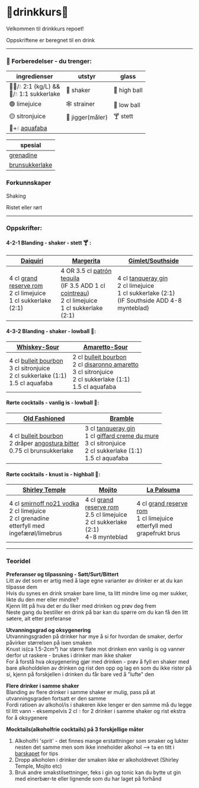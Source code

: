 # 🍹drinkkurs🍹
Velkommen til drinkkurs repoet!

Oppskriftene er beregnet til en drink

---

### 🤹 Forberedelser - du trenger:

| ingredienser                                             | utstyr           | glass       |
|----------------------------------------------------------|------------------|------------|
| 🍬🍬/💧 2:1 (kg/L) && <br> 🍬/💧 1:1 sukkerlake          | 💪 shaker        |🥛 high ball |
| 🟢 limejuice                                             | 🕸 strainer      |🥃 low ball  |
| 🟡 sitronjuice                                           | 📏 jigger(måler) |🍸 stett     |
| 🫘+💧 [aquafaba](https://en.wikipedia.org/wiki/Aquafaba) |                  |


| spesial                                                   |
|-----------------------------------------------------------|
| [grenadine](https://en.wikipedia.org/wiki/Grenadine)      | 
| [brunsukkerlake](https://cocktaildudes.com/recipe/muscovado-simple-syrup/) | 

### Forkunnskaper

Shaking

Ristet eller rørt

----
### Oppskrifter:

#### 4-2-1 Blanding - shaker - stett 🍸 :

| [**Daiquiri**](oppskrifter/daiquiri.md)                               | [**Margerita**](oppskrifter/margerita.md)                                                                                                                                                                                                     | [**Gimlet/Southside**](oppskrifter/gimlet.md)                                                                                                                                      |
|----------------------------------------------------------------|-----------------------------------------------------------------------------------------------------------------------------------------------------------------------------------------------------------------------------------------------|------------------------------------------------------------------------------------------------------------------------------------------------------------------------------------|
| 4 cl [grand reserve rom](https://www.vinmonopolet.no/Land/Barbados/Plantation-Rum-Grande-Reserve-Barbados/p/1918001) <br>2 cl limejuice<br>1 cl sukkerlake (2:1) | 4 OR 3.5 cl [patrón tequila](https://www.vinmonopolet.no/Land/Mexico/Patr%C3%B3n-Silver/p/5949101) <br>(IF 3.5 ADD 1 cl [cointreau](https://www.vinmonopolet.no/Land/Frankrike/Cointreau/p/24102))<br>2 cl limejuice<br>1 cl sukkerlake (2:1) | 4 cl [tanqueray gin](https://www.vinmonopolet.no/Land/England/Tanqueray-London-Dry-Gin/p/1201401) <br>2 cl limejuice<br>1 cl sukkerlake (2:1)<br> (IF Southside ADD 4-8 mynteblad) |

#### 4-3-2 Blanding - shaker - lowball 🥃:
| [**Whiskey-Sour**](oppskrifter/whiskey-sour.md)                                                                                                                                                                                                                                     | [**Amaretto-Sour**](oppskrifter/amaretto-sour.md)                                                                                                                                                                                                                                       |
|---------------------|--------------------------------------------------------------------------------------------------------------------------------------------------------------------------------------------------------------------|
| 4 cl [bulleit bourbon](https://www.vinmonopolet.no/Land/USA/Kentucky/Bulleit-Kentucky-Straight-Bourbon/p/1671101) <br>3 cl sitronjuice<br>2 cl sukkerlake (1:1)<br>1.5 cl aquafaba | 2 cl [bulleit bourbon](https://www.vinmonopolet.no/Land/USA/Kentucky/Bulleit-Kentucky-Straight-Bourbon/p/1671101) <br> 2 cl [disaronno amaretto](https://www.vinmonopolet.no/Land/Italia/DiSaronno-Amaretto/p/4322802) <br>3 cl sitronjuice<br>2 cl sukkerlake (1:1)<br>1.5 cl aquafaba |


#### Rørte cocktails - vanlig is - lowball 🥃:
| [**Old Fashioned**](oppskrifter/oldFashioned.md)                                                                                                                              | [**Bramble**](oppskrifter/bramble.md)                                                                                                                                                                                                                                                        |
|------------------------------------------------------------------------------------------------------------------------------------------------------------------------------|---------------------|
| 4 cl [bulleit bourbon](https://www.vinmonopolet.no/Land/USA/Kentucky/Bulleit-Kentucky-Straight-Bourbon/p/1671101) <br>2 dråper [angostura bitter](https://www.vinmonopolet.no/Land/Trinidad-og-Tobago/Angostura-Cocoa-Bitters/p/12373903)<br>0.75 cl brunsukkerlake | 3 cl [tanqueray gin](https://www.vinmonopolet.no/Land/England/Tanqueray-London-Dry-Gin/p/1201401)<br> 1 cl [giffard creme du mure](https://www.vinmonopolet.no/Land/Frankrike/Loire/Giffard-Cr%C3%A8me-de-M%C3%BBre/p/7392702) <br>3 cl sitronjuice<br>2 cl sukkerlake (1:1)<br>1.5 cl aquafaba | 


#### Rørte cocktails - knust is - highball 🥛:
| [**Shirley Temple**](oppskrifter/shirleyTemple.md)                                                                                                                      | [**Mojito**](oppskrifter/mojito.md)                                                                                                                                                      | [**La Palouma**](oppskrifter/laPalouma.md)                                                                                                                               |
|-------------------------------------------------------------------------------------------------------------------------------------------------------------------------|------------------------------------------------------------------------------------------------------------------------------------------------------------------------------------------|--------------------------------------------------------------------------------------------------------------------------------------------------------------------------|
| 4 cl [smirnoff no21 vodka](https://www.vinmonopolet.no/Land/England/Smirnoff-No-21/p/1206801) <br>2 cl limejuice<br>2 cl grenadine<br> etterfyll med ingefærøl/limebrus | 4 cl [grand reserve rom](https://www.vinmonopolet.no/Land/Barbados/Plantation-Rum-Grande-Reserve-Barbados/p/1918001) <br>2.5 cl limejuice<br>2 cl sukkerlake (2:1)<br>4-8 mynteblad | 4 cl [grand reserve rom](https://www.vinmonopolet.no/Land/Barbados/Plantation-Rum-Grande-Reserve-Barbados/p/1918001) <br>1 cl limejuice<br>etterfyll med grapefrukt brus |

---
### Teoridel

**Preferanser og tilpassning - Søtt/Surt/Bittert**
<br>Litt av det som er artig med å lage egne varianter av drinker er at du kan tilpasse dem
<br>Hvis du synes en drink smaker bare lime, ta litt mindre lime og mer sukker, likte du den mer eller mindre?
<br>Kjenn litt på hva det er du liker med drinken og prøv deg frem
<br>Neste gang du bestiller en drink på bar kan du spørre om du kan få den litt søtere, alt etter preferanse

**Utvanningsgrad og oksygenering**
<br>Utvanningsgraden på drinker har mye å si for hvordan de smaker, derfor påvirker størrelsen på isen smaken
<br>Knust is(ca 1.5-2cm³) har større flate mot drinken enn vanlig is og vanner derfor ut raskere - brukes i drinker man ikke shaker
<br>For å forstå hva oksygenering gjør med drinken - prøv å fyll en shaker med bare alkoholdelen av drinken og rist den opp og lag en som du ikke rister på si, kjenn på forskjellen i drinken du får bare ved å "lufte" den

**Flere drinker i samme shaker**
<br>Blanding av flere drinker i samme shaker er mulig, pass på at utvanningsgraden fortsatt er den samme
<br>Fordi ratioen av alkohol/is i shakeren ikke lenger er den samme må du legge til litt vann - eksempelvis 2 cl 💧 for 2 drinker i samme shaker og rist ekstra for å oksygenere

**Mocktails(alkoholfrie cocktails) på 3 forskjellige måter**
1) Alkoholfri 'sprit' - det finnes mange erstattninger som smaker og lukter nesten det samme men som ikke inneholder alkohol --> ta en titt i [barskapet](/barskap) for tips
2) Dropp alkoholen i drinker der smaken ikke er alkoholdrevet (Shirley Temple, Mojito etc)
3) Bruk andre smakstilsettninger, feks i gin og tonic kan du bytte ut gin med einerbær-te eller lignende som du har laget på forhånd

